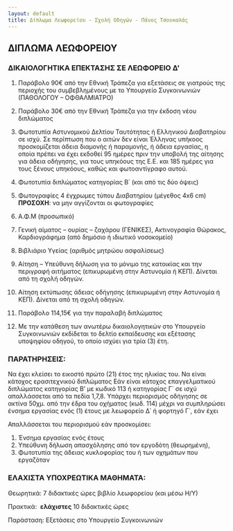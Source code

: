 ```yaml
---
layout: default
title: Δίπλωμα Λεωφορείου - Σχολή Οδηγών - Πάνος Τσουκαλάς
---
```


ΔΙΠΛΩΜΑ ΛΕΩΦΟΡΕΙΟΥ
------------------

### ΔΙΚΑΙΟΛΟΓΗΤΙΚΑ ΕΠΕΚΤΑΣΗΣ ΣΕ ΛΕΩΦΟΡΕΙΟ Δ'

1. Παράβολο 90€ από την Εθνική Τράπεζα για εξετάσεις σε γιατρούς της περιοχής του συμβεβλημένους με το Υπουργείο Συγκοινωνιών (ΠΑΘΟΛΟΓΟΥ – ΟΦΘΑΛΜΙΑΤΡΟ)

2. Παράβολο 30€ από την Εθνική Τράπεζα για την έκδοση νέου διπλώματος

3. Φωτοτυπία Αστυνομικού Δελτίου Ταυτότητας ή Ελληνικού Διαβατηρίου σε ισχύ.
   Σε περίπτωση που ο αιτών δεν είναι Έλληνας υπήκοος προσκομίζεται άδεια διαμονής
   ή παραμονής, ή άδεια εργασίας, η οποία πρέπει να έχει εκδοθεί 95 ημέρες πριν την
   υποβολή της αίτησης για άδεια οδήγησης, για τους υπηκόους της Ε.Ε. και 185
   ημέρες για τους ξένους υπηκόους, καθώς και φωτοαντίγραφο αυτού.

4. Φωτοτυπία διπλώματος κατηγορίας Β΄ (και από τις δύο όψεις)

5. Φωτογραφίες 4 έγχρωμες τύπου Διαβατηρίου (μέγεθος 4x6 cm)
   **ΠΡΟΣΟΧΗ**: να μην αγγίζονται οι φωτογραφίες

6. Α.Φ.Μ (προσωπικό)

7. Γενική αίματος – ουρίας – ζαχάρου (ΓΕΝΙΚΕΣ), Ακτινογραφία Θώρακος, Καρδιογράφημα (από δημόσιο ή ιδιωτικό νοσοκομείο)

8. Βιβλιάριο Υγείας (αριθμός μητρώου ασφαλίσεως)

9. Αίτηση – Υπεύθυνη δήλωση για το μόνιμο της κατοικίας και την περιγραφή αιτήματος (επικυρωμένη στην Αστυνομία ή ΚΕΠ). Δίνεται από τη σχολή οδηγών.

10. Αίτηση εκτύπωσης άδειας οδήγησης (επικυρωμένη στην Αστυνομία ή ΚΕΠ). Δίνεται από τη σχολή οδηγών.

11. Παράβολο 114,15€ για την παραλαβή διπλώματος 

12. Με την κατάθεση των ανωτέρω δικαιολογητικών στο Υπουργείο Συγκοινωνιών εκδίδεται το δελτίο εκπαίδευσης και εξέτασης υποψηφίου οδηγού, το οποίο ισχύει για τρία (3) έτη.

### ΠΑΡΑΤΗΡΗΣΕΙΣ:

Να έχει κλείσει το εικοστό πρώτο (21) έτος της ηλικίας του.
Να είναι κάτοχος ερασιτεχνικού διπλώματος
Εάν είναι κάτοχος επαγγελματικού διπλώματος κατηγορίας Β’ με κωδικό 113 ή κατηγορίας Γ΄ σε ισχύ απαλλάσσεται από τα πεδία 1,7,8.
Υπάρχει περιορισμός οδήγησης σε ακτίνα 50χμ. από την έδρα του οχήματος (κωδ. 114) μέχρι να συμπληρώσει ένσημα εργασίας ενός (1) έτους με λεωφορείο Δ΄ ή φορτηγό
Γ΄, εάν έχει

Απαλλάσσεται του περιορισμού εάν προσκομίσει:

1. Ένσημα εργασίας ενός έτους
1. Υπεύθυνη δήλωση απασχόλησης από τον εργοδότη (θεωρημένη),
1. Φωτοτυπία της άδειας κυκλοφορίας του ή των οχημάτων που εργαζόταν

### ΕΛΑΧΙΣΤΑ ΥΠΟΧΡΕΩΤΙΚΑ ΜΑΘΗΜΑΤΑ:

Θεωρητικά: 7 διδακτικές ώρες βιβλίο λεωφορείου (και μέσω Η/Υ)

Πρακτικά:  **ελάχιστες** 10 διδακτικές ώρες

Παράσταση: Εξετάσεις στο Υπουργείο Συγκοινωνιών

